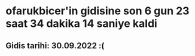 # ofarukbicer'in gidisine son 6 gun 23 saat 34 dakika 14 saniye kaldi

## Gidis tarihi: 30.09.2022 :(
